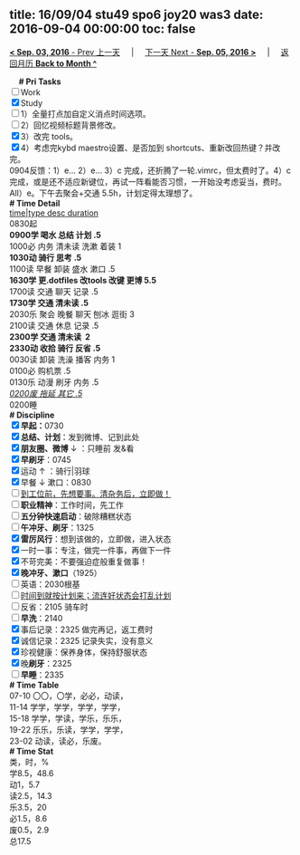 title: 16/09/04 stu49 spo6 joy20 was3
date: 2016-09-04 00:00:00
toc: false
---
[**< Sep. 03, 2016** - Prev 上一天](/lifelogs/2016/09/d03.html) &nbsp; &nbsp; | &nbsp; &nbsp; [下一天 Next - **Sep. 05, 2016 >**](/lifelogs/2016/09/d05.html) &nbsp; &nbsp; |  &nbsp; &nbsp; [返回月历 **Back to Month ^**](/lifelogs/2016/09/index.html)
<br/><div><b>     # Pri Tasks</b></div><div><input type="checkbox"/>Work</div><div><input checked="true" type="checkbox"/>Study</div><div><input type="checkbox"/>1）全量打点加自定义消点时间选项。</div><div><input type="checkbox"/>2）回忆视频标题背景修改。</div><div><input checked="true" type="checkbox"/>3）改完 tools。</div><div><input checked="true" type="checkbox"/>4）考虑完kybd maestro设置、是否加到 shortcuts、重新改回热键？并改完。</div><div>0904反馈：1）e… 2）e… 3）c 完成，还折腾了一轮.vimrc，但太费时了。4）c 完成，或是还不适应新键位，再试一阵看能否习惯，一开始没考虑妥当，费时。All）e。下午去聚会+交通 5.5h，计划定得太理想了。</div><div><b># Time Detail</b></div><div><u>time|type desc duration</u></div><div>0830起</div><div><b>0900学 喝水 总结 计划 .5</b></div><div>1000必 内务 清未读 洗漱 着装 1</div><div><b>1030动 骑行 思考 .5</b></div><div>1100读 早餐 卸装 盛水 漱口 .5</div><div><b>1630学 更.dotfiles 改tools 改键 更博 5.5</b></div><div>1700读 交通 聊天 记录 .5</div><div><b>1730学 交通 清未读 .5</b></div><div>2030乐 聚会 晚餐 聊天 刨冰 逛街 3</div><div>2100读 交通 休息 记录 .5</div><div><b>2300学 交通 清未读  2</b></div><div><b>2330动 收拾 骑行 反省 .5</b></div><div>0030读 卸装 洗澡 播客 内务 1</div><div>0100必 购机票 .5</div><div>0130乐 动漫 刷牙 内务 .5</div><div><u><i>0200废 拖延 其它 .5</i></u></div><div>0200睡</div><div><b># Discipline</b></div><div><b><input checked="true" type="checkbox"/></b><b>早起：</b>0730</div><div><input checked="true" type="checkbox"/><b>总结、计划</b>：发到微博、记到此处</div><div><b><input checked="true" type="checkbox"/></b><b>朋友圈、微博</b> ↓ ：只睡前 发&amp;看</div><div><input checked="true" type="checkbox"/><b>早刷牙</b>：0745</div><div><input checked="true" type="checkbox"/>运动 ↑ ：骑行|羽球</div><div><input checked="true" type="checkbox"/>早餐 ↓ 漱口：0830</div><div><input type="checkbox"/><u>到工位前，先想要事。清杂务后，立即做！</u></div><div><input type="checkbox"/><b>职业精神</b>：工作时间，先工作</div><div><input type="checkbox"/><b>五分钟快速启动</b>：破除糟糕状态</div><div><input type="checkbox"/><b>午冲牙、刷牙</b>：1325</div><div><input checked="true" type="checkbox"/><b>雷厉风行</b>：想到该做的，立即做，进入状态</div><div><input checked="true" type="checkbox"/>一时一事：专注，做完一件事，再做下一件</div><div><input checked="true" type="checkbox"/>不苛完美：不要强迫症般重复做事！</div><div><b><input checked="true" type="checkbox"/></b><b>晚冲牙、漱口</b>（1925）</div><div><input type="checkbox"/>英语：2030根基</div><div><u><input type="checkbox"/></u><u>时间到就按计划来；流连好状态会打乱计划</u></div><div><input type="checkbox"/>反省：2105 骑车时</div><div><input type="checkbox"/><b>早洗</b>：2140</div><div><input checked="true" type="checkbox"/>事后记录：2325 做完再记，返工费时</div><div><input checked="true" type="checkbox"/>诚信记录：2325 记录失实，没有意义</div><div><input checked="true" type="checkbox"/>珍视健康：保养身体，保持舒服状态</div><div><input checked="true" type="checkbox"/>晚<b>刷牙</b>：2325</div><div><input type="checkbox"/><b>早睡</b>：2335</div><div><b># Time Table</b></div><div>07-10 〇〇，〇学，必必，动读，</div><div>11-14 学学，学学，学学，学学，</div><div>15-18 学学，学读，学乐，乐乐，</div><div>19-22 乐乐，乐读，学学，学学，</div><div>23-02 动读，读必，乐废。</div><div><b># Time Stat</b></div><div>类，时，%</div><div>学8.5，48.6</div><div>动1，5.7</div><div>读2.5，14.3</div><div>乐3.5，20</div><div>必1.5，8.6</div><div>废0.5，2.9</div><div>总17.5</div>